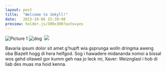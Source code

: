 ```yaml
---
layout: post
title:  "Welcome to Jekyll!"
date:   2015-10-06 15:39:40
preview: holder.js/300x300?auto=yes
---
```


![Picture 1](holder.js/800x600?auto=yes)
![dog]({{"/assets/img/IMG4690.jpg"}})
<img scr="/assets/img/IMG4690.jpg" alt="">
<img src="{{ site.baseurl }}/assets/img/IMG4690.jpg">

Bavaria ipsum dolor sit amet g’hupft wia gsprunga wolln dringma aweng oba Biazelt hogg di hera helfgod. Sog i hawadere midananda nomoi a bissal wos gehd ollaweil gor kumm geh naa jo leck mi, Xaver: Weiznglasl i hob di liab des muas ma hoid kenna.
